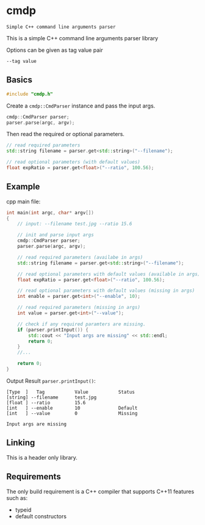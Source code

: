 # cmdp
`Simple C++ command line arguments parser` 

This is a simple C++ command line arguments parser library

Options can be given as tag value pair

    --tag value

## Basics

```cpp
#include "cmdp.h"
```

Create a `cmdp::CmdParser` instance and pass the input args.

```cpp
cmdp::CmdParser parser;
parser.parse(argc, argv);
```

Then read the required or optional parameters.

```cpp
// read required parameters
std::string filename = parser.get<std::string>("--filename");
```
```cpp
// read optional parameters (with default values)
float expRatio = parser.get<float>("--ratio", 100.56);
```

## Example

cpp main file:
```cpp
int main(int argc, char* argv[])
{
    // input: --filename test.jpg --ratio 15.6

    // init and parse input args
    cmdp::CmdParser parser;
    parser.parse(argc, argv);

    // read required parameters (availabe in args)
    std::string filename = parser.get<std::string>("--filename");       // test.jpg

    // read optional parameters with default values (available in args)
    float expRatio = parser.get<float>("--ratio", 100.56);              // 15.6

    // read optional parameters with default values (missing in args)
    int enable = parser.get<int>("--enable", 10);                       // 10

    // read required parameters (missing in args)
    int value = parser.get<int>("--value");                             // 0 and set error flag

    // check if any required paramters are missing.
    if (parser.printInput()) {                                          // print all params with status
        std::cout << "Input args are missing" << std::endl;
        return 0;
    }
    //...

    return 0;
}
```

Output Result `parser.printInput()`:
```
[Type  ]   Tag           Value           Status
[string] --filename      test.jpg
[float ] --ratio         15.6
[int   ] --enable        10              Default
[int   ] --value         0               Missing

Input args are missing
```

## Linking

This is a header only library.

## Requirements

The only build requirement is a C++ compiler that supports C++11 features such as:

* typeid
* default constructors
